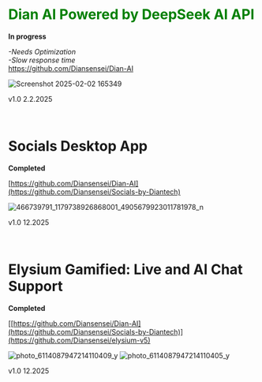 <h1 style="color: green;">Dian AI Powered by DeepSeek AI API<br></h1>
<b>In progress</b>

<i>-Needs Optimization<br>
-Slow response time</i><br>
https://github.com/Diansensei/Dian-AI

![Screenshot 2025-02-02 165349](https://github.com/user-attachments/assets/8a5a3c25-9118-40c7-9f0f-257bc9648864)

v1.0
2.2.2025

<br>
<h1>Socials Desktop App<br></h1>
<b>Completed</b>

[https://github.com/Diansensei/Dian-AI](https://github.com/Diansensei/Socials-by-Diantech)

![466739791_1179738926868001_4905679923011781978_n](https://github.com/user-attachments/assets/13133713-2c48-4fa6-aab8-016d9fa6601d)

v1.0
12.2025

<br>
<h1>Elysium Gamified: Live and AI Chat Support<br></h1>
<b>Completed</b>

[[https://github.com/Diansensei/Dian-AI](https://github.com/Diansensei/Socials-by-Diantech)](https://github.com/Diansensei/elysium-v5)

![photo_6114087947214110409_y](https://github.com/user-attachments/assets/f7d3ae6b-77fd-4fac-90bb-31fca17b4046)        ![photo_6114087947214110405_y](https://github.com/user-attachments/assets/365ca149-80be-43d0-a5fa-2eb27039163c)

v1.0
12.2025
